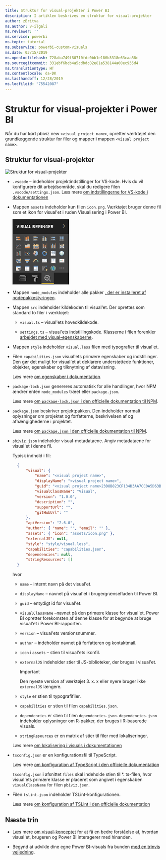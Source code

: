 ```yaml
---
title: Struktur for visual-projekter i Power BI
description: I artiklen beskrives en struktur for visual-projekter
author: zBritva
ms.author: v-ilgali
ms.reviewer: ''
ms.service: powerbi
ms.topic: tutorial
ms.subservice: powerbi-custom-visuals
ms.date: 03/15/2019
ms.openlocfilehash: 728aba749f80710fdc0bb1e180b3318e63caa88c
ms.sourcegitcommit: 331ebf6bcb4a5cdbdc82e81a538144a00ec935d4
ms.translationtype: HT
ms.contentlocale: da-DK
ms.lasthandoff: 12/28/2019
ms.locfileid: "75542087"
---
```

# <a name="power-bi-visual-project-structure"></a>Struktur for visual-projekter i Power BI

Når du har kørt pbiviz new `<visual project name>`, opretter værktøjet den grundlæggende struktur for filer og mapper i mappen `<visual project name>`.

## <a name="visual-project-structure"></a>Struktur for visual-projekter

![Struktur for visual-projekter](./media/visual-project-structure.png)

* `.vscode` – indeholder projektindstillinger for VS-kode. Hvis du vil konfigurere dit arbejdsområde, skal du redigere filen `.vscode/settings.json`. Læs mere [om indstillingerne for VS-kode i dokumentationen](https://code.visualstudio.com/docs/getstarted/settings)

* Mappen `assets` indeholder kun filen `icon.png`. Værktøjet bruger denne fil som et ikon for visual'et i ruden Visualisering i Power BI.

    ![Ruden Visualisering](./media/visualization-pane-analytics-tab.png)

* Mappen `node_modules` indeholder alle pakker [, der er installeret af nodepakkestyringen](https://docs.npmjs.com/files/folders.html).

* Mappen `src` indeholder kildekoden til visual'et. Der oprettes som standard to filer i værktøjet:

  * `visual.ts` – visual'ets hovedkildekode.

  * `settings.ts` – visual'ets indstillingskode. Klasserne i filen forenkler [arbejdet med visual-egenskaberne](./objects-properties.md#properties).

* Mappen `style` indeholder `visual.less` filen med typografier til visual'et.

* Filen `capabilities.json` visual'ets primære egenskaber og indstillinger. Den gør det muligt for visual'et at deklarere understøttede funktioner, objekter, egenskaber og tilknytning af datavisning.

    Læs mere [om egenskaber i dokumentation](./capabilities.md).

* `package-lock.json` genereres automatisk for alle handlinger, hvor NPM ændrer enten `node_modules` træet eller `package.json`.

    Læs mere [om `package-lock.json` i den officielle dokumentation til NPM](https://docs.npmjs.com/files/package-lock.json).

* `package.json` beskriver projektpakken. Den indeholder normalt oplysninger om projektet og forfatterne, beskrivelsen af og afhængighederne i projektet.

    Læs mere [om `package.json` i den officielle dokumentation til NPM](https://docs.npmjs.com/files/package.json.html).

* `pbiviz.json` indeholder visual-metadataene. Angiv metadataene for visual'et i denne fil.

    Typisk indhold i fil:

  ```json
    {
        "visual": {
            "name": "<visual project name>",
            "displayName": "<visual project name>",
            "guid": "<visual project name>23D8B823CF134D3AA7CC0A5D63B20B7F",
            "visualClassName": "Visual",
            "version": "1.0.0",
            "description": "",
            "supportUrl": "",
            "gitHubUrl": ""
        },
        "apiVersion": "2.6.0",
        "author": { "name": "", "email": "" },
        "assets": { "icon": "assets/icon.png" },
        "externalJS": null,
        "style": "style/visual.less",
        "capabilities": "capabilities.json",
        "dependencies": null,
        "stringResources": []
    }
  ```

    hvor

  * `name` – internt navn på det visual'et.

  * `displayName` – navnet på visual'et i brugergrænsefladen til Power BI.

  * `guid` – entydigt id for visual'et.

  * `visualClassName` –navnet på den primære klasse for visual'et. Power BI opretter forekomsten af denne klasse for at begynde at bruge visual'et i Power BI-rapporten.

  * `version` – visual'ets versionsnummer.

  * `author` – indeholder navnet på forfatteren og kontaktmail.

  * `icon` i `assets` – stien til visual'ets ikonfil.

  * `externalJS` indeholder stier til JS-biblioteker, der bruges i visual'et.

    > [!IMPORTANT]
    > Den nyeste version af værktøjet 3. x. x eller nyere bruger ikke `externalJS` længere.

  * `style` er stien til typografifiler.

  * `capabilities` er stien til filen `capabilities.json`.

  * `dependencies` er stien til filen `dependencies.json`. `dependencies.json` indeholder oplysninger om R-pakker, der bruges i R-baserede visuals.

  * `stringResources` er en matrix af stier til filer med lokaliseringer.

  Læs mere [om lokalisering i visuals i dokumentationen](./localization.md)

* `tsconfig.json` er en konfigurationsfil til TypeScript.

    Læs mere [om konfiguration af TypeScript i den officielle dokumentation](https://www.typescriptlang.org/docs/handbook/tsconfig-json.html)

    `tsconfig.json` i afsnittet `files` skal indeholde stien til *. ts-filen, hvor visual'ets primære klasse er placeret som angivet i egenskaben `visualClassName` for filen `pbiviz.json`.

* Filen `tslint.json` indeholder TSLint-konfigurationen.

    Læs mere [om konfiguration af TSLint i den officielle dokumentation](https://palantir.github.io/tslint/usage/configuration/)

## <a name="next-steps"></a>Næste trin

* Læs mere [om visual-konceptet](./power-bi-visuals-concept.md) for at få en bedre forståelse af, hvordan visual'et, brugeren og Power BI interagerer med hinanden.

* Begynd at udvikle dine egne Power BI-visuals fra bunden [med en trinvis vejledning](./custom-visual-develop-tutorial.md).
